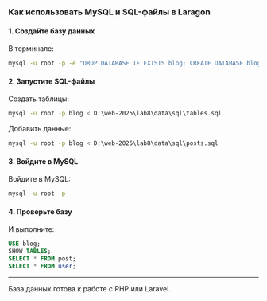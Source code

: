 ### Как использовать MySQL и SQL-файлы в Laragon

#### 1. Создайте базу данных
В терминале:
```bash
mysql -u root -p -e "DROP DATABASE IF EXISTS blog; CREATE DATABASE blog CHARACTER SET utf8mb4 COLLATE utf8mb4_unicode_ci;"
```

#### 2. Запустите SQL-файлы
Создать таблицы:
```bash
mysql -u root -p blog < D:\web-2025\lab8\data\sql\tables.sql
```
Добавить данные:
```bash
mysql -u root -p blog < D:\web-2025\lab8\data\sql\posts.sql
```

#### 3. Войдите в MySQL
Войдите в MySQL:
```bash
mysql -u root -p
```

#### 4. Проверьте базу
И выполните:
```sql
USE blog;
SHOW TABLES;
SELECT * FROM post;
SELECT * FROM user;
```

---

База данных готова к работе с PHP или Laravel.
